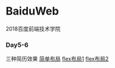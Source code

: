 # BaiduWeb
2018百度前端技术学院

### Day5-6
三种简历效果
[简单布局](https://younguei.github.io/BaiduWeb/Day5/Day5.1.html)
[flex布局1](https://younguei.github.io/BaiduWeb/Day5/Day5.2.html)
[flex布局2](https://younguei.github.io/BaiduWeb/Day5/Day5.3.html)
